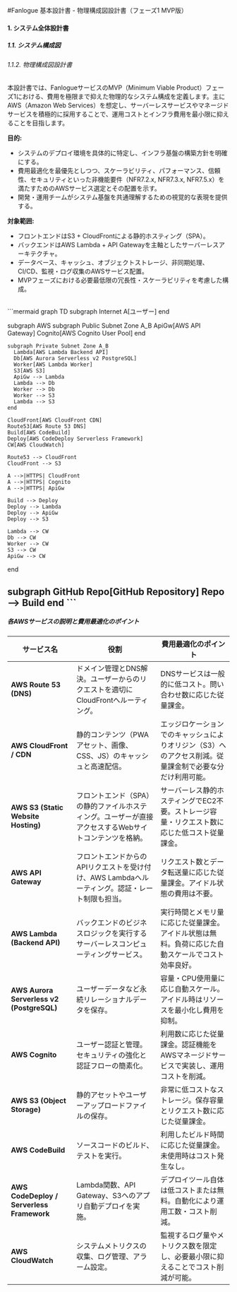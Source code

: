 #Fanlogue 基本設計書 - 物理構成図設計書（フェーズ1 MVP版）

#### 1. システム全体設計書

##### 1.1. システム構成図

###### 1.1.2. 物理構成図設計書

本設計書では、FanlogueサービスのMVP（Minimum Viable Product）フェーズ1における、費用を極限まで抑えた物理的なシステム構成を定義します。主にAWS（Amazon Web Services）を想定し、サーバーレスサービスやマネージドサービスを積極的に採用することで、運用コストとインフラ費用を最小限に抑えることを目指します。

**目的:**

* システムのデプロイ環境を具体的に特定し、インフラ基盤の構築方針を明確にする。
* 費用最適化を最優先としつつ、スケーラビリティ、パフォーマンス、信頼性、セキュリティといった非機能要件（NFR7.2.x, NFR7.3.x, NFR7.5.x）を満たすためのAWSサービス選定とその配置を示す。
* 開発・運用チームがシステム基盤を共通理解するための視覚的な表現を提供する。

**対象範囲:**

* フロントエンドはS3 + CloudFrontによる静的ホスティング（SPA）。
* バックエンドはAWS Lambda + API Gatewayを主軸としたサーバーレスアーキテクチャ。
* データベース、キャッシュ、オブジェクトストレージ、非同期処理、CI/CD、監視・ログ収集のAWSサービス配置。
* MVPフェーズにおける必要最低限の冗長性・スケーラビリティを考慮した構成。
<br><br>

\`\`\`mermaid
graph TD
  subgraph Internet
    A[ユーザー]
  end

  subgraph AWS
    subgraph Public Subnet Zone A_B
      ApiGw[AWS API Gateway]
      Cognito[AWS Cognito User Pool]
    end

    subgraph Private Subnet Zone A_B
      Lambda[AWS Lambda Backend API]
      Db[AWS Aurora Serverless v2 PostgreSQL]
      Worker[AWS Lambda Worker]
      S3[AWS S3]
      ApiGw --> Lambda
      Lambda --> Db
      Worker --> Db
      Worker --> S3
      Lambda --> S3
    end

    CloudFront[AWS CloudFront CDN]
    Route53[AWS Route 53 DNS]
    Build[AWS CodeBuild]
    Deploy[AWS CodeDeploy Serverless Framework]
    CW[AWS CloudWatch]

    Route53 --> CloudFront
    CloudFront --> S3

    A -->|HTTPS| CloudFront
    A -->|HTTPS| Cognito
    A -->|HTTPS| ApiGw

    Build --> Deploy
    Deploy --> Lambda
    Deploy --> ApiGw
    Deploy --> S3

    Lambda --> CW
    Db --> CW
    Worker --> CW
    S3 --> CW
    ApiGw --> CW
  end

  subgraph GitHub
    Repo[GitHub Repository]
    Repo --> Build
  end
\`\`\`
---

##### 各AWSサービスの説明と費用最適化のポイント

| サービス名 | 役割 | 費用最適化のポイント |
|--|--|--|
| **AWS Route 53 (DNS)**            | ドメイン管理とDNS解決。ユーザーからのリクエストを適切にCloudFrontへルーティング。                | DNSサービスは一般的に低コスト。問い合わせ数に応じた従量課金。                                              |
| **AWS CloudFront / CDN**           | 静的コンテンツ（PWAアセット、画像、CSS、JS）のキャッシュと高速配信。                             | エッジロケーションでのキャッシュによりオリジン（S3）へのアクセス削減。従量課金制で必要な分だけ利用可能。  |
| **AWS S3 (Static Website Hosting)** | フロントエンド（SPA）の静的ファイルホスティング。ユーザーが直接アクセスするWebサイトコンテンツを格納。 | サーバーレス静的ホスティングでEC2不要。ストレージ容量・リクエスト数に応じた低コスト従量課金。              |
| **AWS API Gateway**                | フロントエンドからのAPIリクエストを受け付け、AWS Lambdaへルーティング。認証・レート制限も担当。       | リクエスト数とデータ転送量に応じた従量課金。アイドル状態の費用は不要。                                    |
| **AWS Lambda (Backend API)**       | バックエンドのビジネスロジックを実行するサーバーレスコンピューティングサービス。                   | 実行時間とメモリ量に応じた従量課金。アイドル状態は無料。負荷に応じた自動スケールでコスト効率良好。         |
| **AWS Aurora Serverless v2 (PostgreSQL)** | ユーザーデータなど永続リレーショナルデータを保存。                                                | 容量・CPU使用量に応じ自動スケール。アイドル時はリソースを最小化し費用を抑制。                               |
| **AWS Cognito**                   | ユーザー認証と管理。セキュリティの強化と認証フローの簡素化。                                       | 利用数に応じた従量課金。認証機能をAWSマネージドサービスで実装し、運用コストを削減。                         |
| **AWS S3 (Object Storage)**       | 静的アセットやユーザーアップロードファイルの保存。                                                | 非常に低コストなストレージ。保存容量とリクエスト数に応じた従量課金。                                      |
| **AWS CodeBuild**                 | ソースコードのビルド、テストを実行。                                                             | 利用したビルド時間に応じた従量課金。未使用時はコスト発生なし。                                            |
| **AWS CodeDeploy / Serverless Framework** | Lambda関数、API Gateway、S3へのアプリ自動デプロイを実施。                                          | デプロイツール自体は低コストまたは無料。自動化により運用工数・コスト削減。                                 |
| **AWS CloudWatch**                | システムメトリクスの収集、ログ管理、アラーム設定。                                                | 監視するログ量やメトリクス数を限定し、必要最小限に抑えることでコスト削減が可能。                           |
